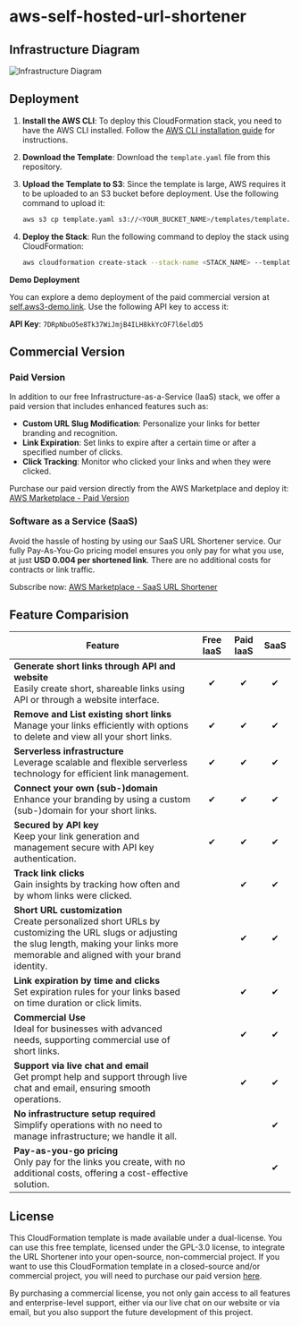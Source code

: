 # aws-self-hosted-url-shortener

## Infrastructure Diagram

![Infrastructure Diagram](https://cdn.silverlining.cloud/cloudformation-url-shortener/aws-self-hosted-url-shortener-github.png)

## Deployment

1. **Install the AWS CLI**: To deploy this CloudFormation stack, you need to have the AWS CLI installed. Follow the [AWS CLI installation guide](https://docs.aws.amazon.com/cli/latest/userguide/getting-started-install.html) for instructions.

2. **Download the Template**: Download the `template.yaml` file from this repository.

3. **Upload the Template to S3**: Since the template is large, AWS requires it to be uploaded to an S3 bucket before deployment. Use the following command to upload it:

    ```bash
    aws s3 cp template.yaml s3://<YOUR_BUCKET_NAME>/templates/template.yaml
    ```

4. **Deploy the Stack**: Run the following command to deploy the stack using CloudFormation:

    ```bash
    aws cloudformation create-stack --stack-name <STACK_NAME> --template-url https://<YOUR_BUCKET_NAME>.s3.amazonaws.com/templates/template.yaml --capabilities CAPABILITY_NAMED_IAM --region <REGION>
    ```

**Demo Deployment**

You can explore a demo deployment of the paid commercial version at [self.aws3-demo.link](https://self.aws3-demo.link). Use the following API key to access it:

**API Key**: `7DRpNbuO5e8Tk37WiJmjB4ILH8kkYcOF7l6eldD5`

## Commercial Version

### Paid Version

In addition to our free Infrastructure-as-a-Service (IaaS) stack, we offer a paid version that includes enhanced features such as:

- **Custom URL Slug Modification**: Personalize your links for better branding and recognition.
- **Link Expiration**: Set links to expire after a certain time or after a specified number of clicks.
- **Click Tracking**: Monitor who clicked your links and when they were clicked.

Purchase our paid version directly from the AWS Marketplace and deploy it: [AWS Marketplace - Paid Version](https://aws.amazon.com/marketplace/pp/prodview-y3fqwgluejol6)

### Software as a Service (SaaS)

Avoid the hassle of hosting by using our SaaS URL Shortener service. Our fully Pay-As-You-Go pricing model ensures you only pay for what you use, at just **USD 0.004 per shortened link**. There are no additional costs for contracts or link traffic.

Subscribe now: [AWS Marketplace - SaaS URL Shortener](https://aws.amazon.com/marketplace/pp/prodview-aduakv5eklenq)

## Feature Comparision

| Feature                                           | Free IaaS | Paid IaaS | SaaS |
|---------------------------------------------------|:---------:|:---------:|:----:|
| **Generate short links through API and website**  <br> Easily create short, shareable links using API or through a website interface. |     ✔     |     ✔     |  ✔   |
| **Remove and List existing short links**          <br> Manage your links efficiently with options to delete and view all your short links. |     ✔     |     ✔     |  ✔   |
| **Serverless infrastructure**                     <br> Leverage scalable and flexible serverless technology for efficient link management. |     ✔     |     ✔     |  ✔   |
| **Connect your own (sub-)domain**                 <br> Enhance your branding by using a custom (sub-)domain for your short links. |     ✔     |     ✔     |  ✔   |
| **Secured by API key**                            <br> Keep your link generation and management secure with API key authentication. |     ✔     |     ✔     |  ✔   |
| **Track link clicks**                             <br> Gain insights by tracking how often and by whom links were clicked. |           |     ✔     |  ✔   |
| **Short URL customization**                       <br> Create personalized short URLs by customizing the URL slugs or adjusting the slug length, making your links more memorable and aligned with your brand identity. |           |     ✔     |  ✔   |
| **Link expiration by time and clicks**            <br> Set expiration rules for your links based on time duration or click limits. |           |     ✔     |  ✔   |
| **Commercial Use**                                <br> Ideal for businesses with advanced needs, supporting commercial use of short links. |           |     ✔     |  ✔   |
| **Support via live chat and email**               <br> Get prompt help and support through live chat and email, ensuring smooth operations. |           |     ✔     |  ✔   |
| **No infrastructure setup required**              <br> Simplify operations with no need to manage infrastructure; we handle it all. |           |           |  ✔   |
| **Pay-as-you-go pricing**                         <br> Only pay for the links you create, with no additional costs, offering a cost-effective solution. |           |           |  ✔   |




## License

This CloudFormation template is made available under a dual-license. You can use this free template, licensed under the GPL-3.0 license, to integrate the URL Shortener into your open-source, non-commercial project. If you want to use this CloudFormation template in a closed-source and/or commercial project, you will need to purchase our paid version [here](https://aws.amazon.com/marketplace/pp/prodview-y3fqwgluejol6).

By purchasing a commercial license, you not only gain access to all features and enterprise-level support, either via our live chat on our website or via email, but you also support the future development of this project.
